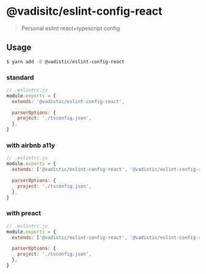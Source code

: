 # @vadisitc/eslint-config-react

> Personal eslint react+typescript config

## Usage

```sh
$ yarn add -D @vadistic/eslint-config-react

```

### standard

```js
// .eslintrc.js
module.exports = {
  extends: '@vadistic/eslint-config-react',

  parserOptions: {
    project: './tsconfig.json',
  },
}
```

### with airbnb a11y

```js
// .eslintrc.js
module.exports = {
  extends: ['@vadistic/eslint-config-react', '@vadistic/eslint-config-react/a11y'],

  parserOptions: {
    project: './tsconfig.json',
  },
}
```

### with preact

```js
// .eslintrc.js
module.exports = {
  extends: ['@vadistic/eslint-config-react', '@vadistic/eslint-config-react/preact'],

  parserOptions: {
    project: './tsconfig.json',
  },
}
```
